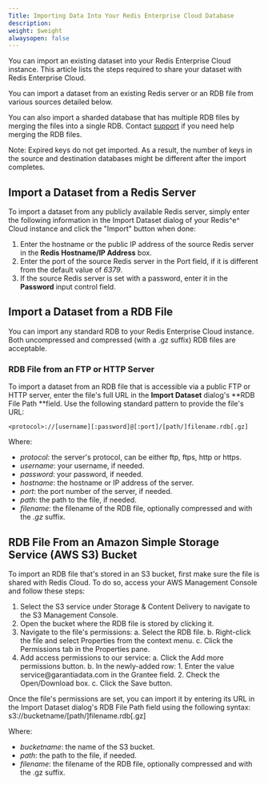 ```yaml
---
Title: Importing Data Into Your Redis Enterprise Cloud Database
description: 
weight: $weight
alwaysopen: false
---
```

You can import an existing dataset into your Redis Enterprise Cloud
instance. This article lists the steps required to share your dataset
with Redis Enterprise Cloud.

You can import a dataset from an existing Redis server or an RDB file
from various sources detailed below.

You can also import a sharded database that has multiple RDB files by
merging the files into a single RDB. Contact
[support](https://redislabs.com/support) if you need help merging the
RDB files.

Note: Expired keys do not get imported. As a result, the number of keys
in the source and destination databases might be different after the
import completes.

Import a Dataset from a Redis Server
------------------------------------

To import a dataset from any publicly available Redis server, simply
enter the following information in the Import Dataset dialog of your
Redis^e^ Cloud instance and click the "Import" button when done:

1.  Enter the hostname or the public IP address of the source Redis
    server in the **Redis Hostname/IP Address** box.
2.  Enter the port of the source Redis server in the Port field, if it
    is different from the default value of *6379*.
3.  If the source Redis server is set with a password, enter it in the
    **Password** input control field.

Import a Dataset from a RDB File
--------------------------------

You can import any standard RDB to your Redis Enterprise Cloud instance.
Both uncompressed and compressed (with a .gz suffix) RDB files are
acceptable.

### RDB File from an FTP or HTTP Server

To import a dataset from an RDB file that is accessible via a public FTP
or HTTP server, enter the file's full URL in the **Import Dataset**
dialog's **RDB File Path **field. Use the following standard pattern to
provide the file's URL:

`<protocol>://[username][:password]@[:port]/[path/]filename.rdb[.gz]`

Where:

-   *protocol*: the server's protocol, can be either ftp, ftps, http or
    https.
-   *username*: your username, if needed.
-   *password*: your password, if needed.
-   *hostname*: the hostname or IP address of the server.
-   *port*: the port number of the server, if needed.
-   *path*: the path to the file, if needed.
-   *filename*: the filename of the RDB file, optionally compressed and
    with the *.gz* suffix.

RDB File From an Amazon Simple Storage Service (AWS S3) Bucket
--------------------------------------------------------------

To import an RDB file that's stored in an S3 bucket, first make sure the
file is shared with Redis Cloud. To do so, access your AWS Management
Console and follow these steps:

1.  Select the S3 service under Storage & Content Delivery to navigate
    to the S3 Management Console.
2.  Open the bucket where the RDB file is stored by clicking it.
3.  Navigate to the file's permissions:
    a.  Select the RDB file.
    b.  Right-click the file and select Properties from the context
        menu.
    c.  Click the Permissions tab in the Properties pane.
4.  Add access permissions to our service:
    a.  Click the Add more permissions button.
    b.  In the newly-added row:
        1.  Enter the value service\@garantiadata.com in the Grantee
            field.
        2.  Check the Open/Download box.
    c.  Click the Save button.

Once the file's permissions are set, you can import it by entering its
URL in the Import Dataset dialog's RDB File Path field using the
following syntax:\
s3://bucketname/\[path/\]filename.rdb\[.gz\]

Where:

-   *bucketname*: the name of the S3 bucket.
-   *path*: the path to the file, if needed.
-   *filename*: the filename of the RDB file, optionally compressed and
    with the .gz suffix.
